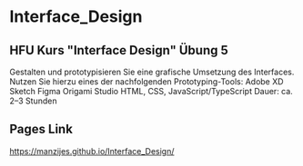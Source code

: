 # Interface_Design

## HFU Kurs "Interface Design" Übung 5

Gestalten und prototypisieren Sie eine grafische Umsetzung des Interfaces.
Nutzen Sie hierzu eines der nachfolgenden Prototyping-Tools:
Adobe XD
Sketch
Figma
Origami Studio
HTML, CSS, JavaScript/TypeScript
Dauer: ca. 2–3 Stunden

## Pages Link

https://manzijes.github.io/Interface_Design/
